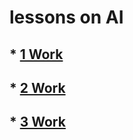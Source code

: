 # lessons on AI

## * [1 Work](https://github.com/Zaplavs/lessons_on_AI/tree/main/Workbook_No._1)  

## * [2 Work](https://github.com/Zaplavs/lessons_on_AI/tree/main/Workbook_No._2)  

## * [3 Work](https://github.com/Zaplavs/lessons_on_AI/tree/main/Workbook_No._3)  
